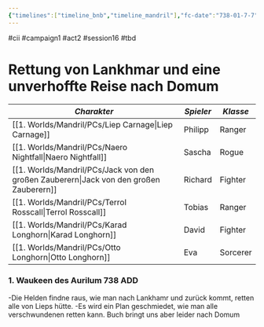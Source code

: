 ```yaml
---
{"timelines":["timeline_bnb","timeline_mandril"],"fc-date":"738-01-7-7","fc-end":null,"fc-display-name":"Rettung von Lankhmar und eine unverhoffte Reise nach Domum","aat-event-body":"Nach einem kurzen Besuch an Lieps alter Hütte in den Bergen und einer aufwendigen Rettung, schmieden B&B einen Plan, wie sie alle verschwundenen Personen durch geschicktes Einsetzten der Teleportationsspiegel zurück nach Yashimar bringen können. Der erste Einsatz der Preis der Liebe führt sie aber schon an einen unerhofften Ort...","aat-render-enabled":true,"fc-category":"Campaign B&B","dg-publish":true,"permalink":"/2-journals/mandril/campaign-b-and-b/2-act/2023-11-02/","dgPassFrontmatter":true}
---
```


#cii #campaign1 #act2 #session16 #tbd 

# Rettung von Lankhmar und eine unverhoffte Reise nach Domum

| *Charakter* | *Spieler* | *Klasse* |
| ----------- | ----------- | ----------- |
| [[1. Worlds/Mandril/PCs/Liep Carnage\|Liep Carnage]] | Philipp | Ranger |
| [[1. Worlds/Mandril/PCs/Naero Nightfall\|Naero Nightfall]] | Sascha | Rogue |
| [[1. Worlds/Mandril/PCs/Jack von den großen Zauberern\|Jack von den großen Zauberern]] | Richard | Fighter |
| [[1. Worlds/Mandril/PCs/Terrol Rosscall\|Terrol Rosscall]] | Tobias | Ranger |
| [[1. Worlds/Mandril/PCs/Karad Longhorn\|Karad Longhorn]] | David | Fighter |
| [[1. Worlds/Mandril/PCs/Otto Longhorn\|Otto Longhorn]] | Eva | Sorcerer |

### 1. Waukeen des Aurilum 738 ADD

-Die Helden findne raus, wie man nach Lankhamr und zurück kommt, retten alle von Lieps hütte.
-Es wird ein Plan geschmiedet, wie man alle verschwundenen retten kann. Buch bringt uns aber leider nach Domum